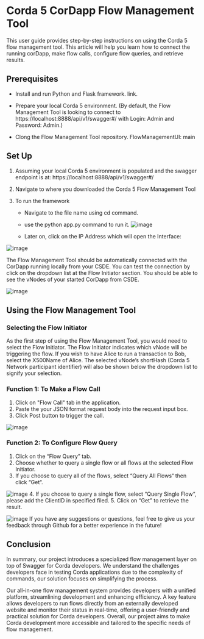 # Corda 5 CorDapp Flow Management Tool


This user guide provides step-by-step instructions on using the Corda 5 flow management tool. This article will help you learn how to connect the running corDapp, make flow calls, configure flow queries, and retrieve results.

## Prerequisites
* Install and run Python and Flask framework. link.

* Prepare your local Corda 5 environment. (By default, the Flow Management Tool is looking to connect to https://localhost:8888/api/v1/swagger#/ with Login: Admin and Password: Admin.)

* Clong the Flow Management Tool repository. FlowManagementUI: main

## Set Up

1. Assuming your local Corda 5 environment is populated and the swagger endpoint is at: https://localhost:8888/api/v1/swagger#/

2. Navigate to where you downloaded the Corda 5 Flow Management Tool

3. To run the framework
   * Navigate to the file name using cd command.
   * use the python app.py command to run it.
     ![image](https://github.com/parisyup/FlowManagementUI/assets/51169685/f0c3bf59-8180-48a0-91cc-80f2d260e530)

   * Later on, click on the IP Address which will open the Interface:

![image](https://github.com/parisyup/FlowManagementUI/assets/51169685/79f58342-ccc3-4135-939c-66a6911e2f20)

The Flow Management Tool should be automatically connected with the CorDapp running locally from your CSDE. You can test the connection by click on the dropdown list at the Flow Initiator section. You should be able to see the vNodes of your started CorDapp from CSDE.

![image](https://github.com/parisyup/FlowManagementUI/assets/51169685/5a2356f2-cd14-489c-abd0-4afe0bf0d251)

## Using the Flow Management Tool

### Selecting the Flow Initiator

As the first step of using the Flow Management Tool, you would need to select the Flow Initiator. The Flow Initiator indicates which vNode will be triggering the flow. If you wish to have Alice to run a transaction to Bob, select the X500Name of Alice. The selected vNode’s shortHash (Corda 5 Network participant identifier) will also be shown below the dropdown list to signify your selection. 

### Function 1: To Make a Flow Call

1. Click on "Flow Call" tab in the application.
2. Paste the your JSON format request body into the request input box.
3. Click Post button to trigger the call.

![image](https://github.com/parisyup/FlowManagementUI/assets/51169685/cac8a516-dfd6-4389-bce5-94ca509c6aa3)

### Function 2: To Configure Flow Query

1. Click on the “Flow Query” tab.
2. Choose whether to query a single flow or all flows at the selected Flow Initiator.
3. If you choose to query all of the flows, select “Query All Flows“ then click “Get“.

![image](https://github.com/parisyup/FlowManagementUI/assets/51169685/0482cfa4-7ee1-42f2-8786-2d8ad80b2936)
4. If you choose to query a single flow, select “Query Single Flow“, please add the ClientID in specified filed.
5. Click on “Get” to retrieve the result.

![image](https://github.com/parisyup/FlowManagementUI/assets/51169685/ed174f78-91f0-4f0a-8fef-d914d8b347ab)
If you have any suggestions or questions, feel free to give us your feedback through Github for a better experience in the future!

## Conclusion
In summary, our project introduces a specialized flow management layer on top of Swagger for Corda developers. We understand the challenges developers face in testing Corda applications due to the complexity of commands, our solution focuses on simplifying the process.

Our all-in-one flow management system provides developers with a unified platform, streamlining development and enhancing efficiency. A key feature allows developers to run flows directly from an externally developed website and monitor their status in real-time, offering a user-friendly and practical solution for Corda developers. Overall, our project aims to make Corda development more accessible and tailored to the specific needs of flow management.

